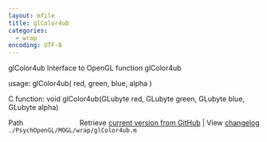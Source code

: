 ```yaml
---
layout: mfile
title: glColor4ub
categories:
  - wrap
encoding: UTF-8
---
```


glColor4ub  Interface to OpenGL function glColor4ub

usage:  glColor4ub\( red, green, blue, alpha \)

C function:  void glColor4ub\(GLubyte red, GLubyte green, GLubyte blue, GLubyte alpha\)


<div class="code_header" style="text-align:right;">
  <span style="float:left;">Path&nbsp;&nbsp;</span> <span class="counter">Retrieve <a href=
  "https://raw.github.com/Psychtoolbox-3/Psychtoolbox-3/beta/./PsychOpenGL/MOGL/wrap/glColor4ub.m">current version from GitHub</a> | View <a href=
  "https://github.com/Psychtoolbox-3/Psychtoolbox-3/commits/beta/./PsychOpenGL/MOGL/wrap/glColor4ub.m">changelog</a></span>
</div>
<div class="code">
  <code>./PsychOpenGL/MOGL/wrap/glColor4ub.m</code>
</div>
